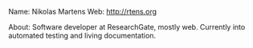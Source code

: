 Name: Nikolas Martens
Web: http://rtens.org

About: 
Software developer at ResearchGate, mostly web. Currently into automated testing and living documentation.